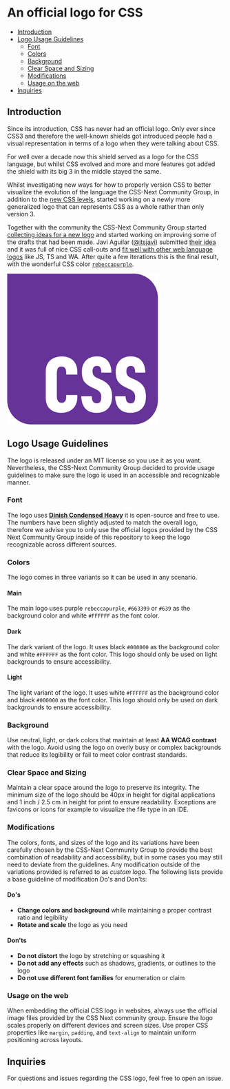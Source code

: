 # An official logo for CSS

- [Introduction](#introduction)
- [Logo Usage Guidelines](#logo-usage-guidelines)
  - [Font](#font)
  - [Colors](#colors)
  - [Background](#background)
  - [Clear Space and Sizing](#clear-space-and-sizing)
  - [Modifications](#modifications)
  - [Usage on the web](#usage-on-the-web)
- [Inquiries](#inquiries)

## Introduction

Since its introduction, CSS has never had an official logo. Only ever since CSS3 and therefore the well-known shields got introduced people had a visual representation in terms of a logo when they were talking about CSS.

For well over a decade now this shield served as a logo for the CSS language, but whilst CSS evolved and more and more features got added the shield with its big 3 in the middle stayed the same.

Whilst investigating new ways for how to properly version CSS to better visualize the evolution of the language the CSS-Next Community Group, in addition to the [new CSS levels](https://github.com/CSS-Next/css-next/discussions/92), started working on a newly more generalized logo that can represents CSS as a whole rather than only version 3.

Together with the community the CSS-Next Community Group started [collecting ideas for a new logo](https://github.com/CSS-Next/css-next/issues/105) and started working on improving some of the drafts that had been made. Javi Aguilar ([@itsjavi](https://github.com/itsjavi)) submitted [their idea](https://itsjavi.com/projects/new-css-logo/) and it was full of nice CSS call-outs and [fit well with other web language logos](https://github.com/CSS-Next/css-next/issues/105#issuecomment-2288115145) like JS, TS and WA. After quite a few iterations this is the final result, with the wonderful CSS color [`rebeccapurple`](https://meyerweb.com/eric/thoughts/2014/06/19/rebeccapurple/).

<img src="css.png" width="350"/>

## Logo Usage Guidelines

The logo is released under an MIT license so you use it as you want. Nevertheless, the CSS-Next Community Group decided to provide usage guidelines to make sure the logo is used in an accessible and recognizable manner.

### Font

The logo uses [**Dinish Condensed Heavy**](https://github.com/playbeing/dinish) it is open-source and free to use. The numbers have been slightly adjusted to match the overall logo, therefore we advise you to only use the official logos provided by the CSS Next Community Group inside of this repository to keep the logo recognizable across different sources.

### Colors

The logo comes in three variants so it can be used in any scenario.

#### Main

The main logo uses purple `rebeccapurple`, `#663399` or `#639` as the background color and white `#FFFFFF` as the font color.

#### Dark

The dark variant of the logo. It uses black `#000000` as the background color and white `#FFFFFF` as the font color. This logo should only be used on light backgrounds to ensure accessibility.

#### Light

The light variant of the logo. It uses white `#FFFFFF` as the background color and black `#000000` as the font color. This logo should only be used on dark backgrounds to ensure accessibility.

### Background

Use neutral, light, or dark colors that maintain at least **AA WCAG contrast** with the logo. Avoid using the logo on overly busy or complex backgrounds that reduce its legibility or fail to meet color contrast standards.

### Clear Space and Sizing

Maintain a clear space around the logo to preserve its integrity. The minimum size of the logo should be 40px in height for digital applications and 1 inch / 2.5 cm in height for print to ensure readability.
Exceptions are favicons or icons for example to visualize the file type in an IDE.

### Modifications

The colors, fonts, and sizes of the logo and its variations have been carefully chosen by the CSS-Next Community Group to provide the best combination of readability and accessibility, but in some cases you may still need to deviate from the guidelines. Any modification outside of the variations provided is referred to as _custom logo_. The following lists provide a base guideline of modification Do's and Don'ts:

#### Do's
- **Change colors and background** while maintaining a proper contrast ratio and legibility
- **Rotate and scale** the logo as you need

#### Don'ts

- **Do not distort** the logo by stretching or squashing it
- **Do not add any effects** such as shadows, gradients, or outlines to the logo
- **Do not use different font families** for enumeration or claim

### Usage on the web

When embedding the official CSS logo in websites, always use the official image files provided by the CSS Next community group. Ensure the logo scales properly on different devices and screen sizes.
Use proper CSS properties like `margin`, `padding`, and `text-align` to maintain uniform positioning across layouts.

## Inquiries

For questions and issues regarding the CSS logo, feel free to open an issue.
